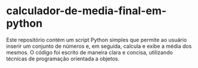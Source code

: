 # calculador-de-media-final-em-python
Este repositório contém um script Python simples que permite ao usuário inserir um conjunto de números e, em seguida, calcula e exibe a média dos mesmos. O código foi escrito de maneira clara e concisa, utilizando técnicas de programação orientada a objetos.
